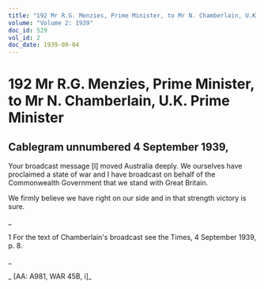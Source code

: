 ```yaml
---
title: "192 Mr R.G. Menzies, Prime Minister, to Mr N. Chamberlain, U.K. Prime Minister"
volume: "Volume 2: 1939"
doc_id: 529
vol_id: 2
doc_date: 1939-09-04
---
```


# 192 Mr R.G. Menzies, Prime Minister, to Mr N. Chamberlain, U.K. Prime Minister

## Cablegram unnumbered 4 September 1939,

Your broadcast message [l] moved Australia deeply. We ourselves have proclaimed a state of war and I have broadcast on behalf of the Commonwealth Government that we stand with Great Britain.

We firmly believe we have right on our side and in that strength victory is sure.

_

1 For the text of Chamberlain's broadcast see the Times, 4 September 1939, p. 8.

_

_ [AA: A981, WAR 45B, i]_
